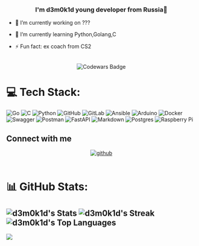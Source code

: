 <div align="center">
</div>  
  

### <div align="center">I'm d3m0k1d young developer from Russia🌱</div>  
  

- 🔭 I’m currently working on ???  
  

- 🌱 I’m currently learning Python,Golang,C
  

- ⚡ Fun fact: ex coach from CS2  
  

<br/> 

<div align="center">
  <img src="https://www.codewars.com/users/d3m0k1d/badges/large" alt="Codewars Badge" />
</div>




# 💻 Tech Stack:
![Go](https://img.shields.io/badge/go-%2300ADD8.svg?style=for-the-badge&logo=go&logoColor=white) ![C](https://img.shields.io/badge/c-%2300599C.svg?style=for-the-badge&logo=c&logoColor=white) ![Python](https://img.shields.io/badge/python-3670A0?style=for-the-badge&logo=python&logoColor=ffdd54) ![GitHub](https://img.shields.io/badge/github-%23121011.svg?style=for-the-badge&logo=github&logoColor=white) ![GitLab](https://img.shields.io/badge/gitlab-%23181717.svg?style=for-the-badge&logo=gitlab&logoColor=white) ![Ansible](https://img.shields.io/badge/ansible-%231A1918.svg?style=for-the-badge&logo=ansible&logoColor=white) ![Arduino](https://img.shields.io/badge/-Arduino-00979D?style=for-the-badge&logo=Arduino&logoColor=white) ![Docker](https://img.shields.io/badge/docker-%230db7ed.svg?style=for-the-badge&logo=docker&logoColor=white) ![Swagger](https://img.shields.io/badge/-Swagger-%23Clojure?style=for-the-badge&logo=swagger&logoColor=white) ![Postman](https://img.shields.io/badge/Postman-FF6C37?style=for-the-badge&logo=postman&logoColor=white) ![FastAPI](https://img.shields.io/badge/FastAPI-005571?style=for-the-badge&logo=fastapi) ![Markdown](https://img.shields.io/badge/markdown-%23000000.svg?style=for-the-badge&logo=markdown&logoColor=white) ![Postgres](https://img.shields.io/badge/postgres-%23316192.svg?style=for-the-badge&logo=postgresql&logoColor=white) ![Raspberry Pi](https://img.shields.io/badge/-Raspberry_Pi-C51A4A?style=for-the-badge&logo=Raspberry-Pi)

## Connect with me  
<div align="center">
<a href="https://github.com/d3m0k1d" target="_blank">
<img src=https://img.shields.io/badge/github-%2324292e.svg?&style=for-the-badge&logo=github&logoColor=white alt=github style="margin-bottom: 5px;" />
</a>  
</div>  
  

<br/>  


# 📊 GitHub Stats:
![d3m0k1d's Stats](https://github-readme-stats.vercel.app/api?username=d3m0k1d&theme=dark&show_icons=true&hide_border=false&count_private=true)
![d3m0k1d's Streak](https://github-readme-streak-stats.herokuapp.com/?user=d3m0k1d&theme=dark&hide_border=false)
![d3m0k1d's Top Languages](https://github-readme-stats.vercel.app/api/top-langs/?username=d3m0k1d&theme=dark&show_icons=true&hide_border=false&layout=compact)
---
[![](https://visitcount.itsvg.in/api?id=d3m0k1d&icon=0&color=0)](https://visitcount.itsvg.in)

  

<br/>  

<div align="center"></div>
<br />

